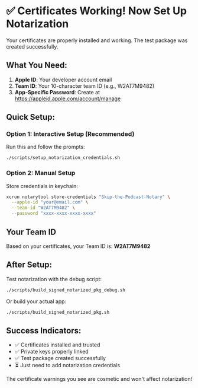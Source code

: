 # ✅ Certificates Working! Now Set Up Notarization

Your certificates are properly installed and working. The test package was created successfully.

## What You Need:

1. **Apple ID**: Your developer account email
2. **Team ID**: Your 10-character team ID (e.g., W2AT7M9482)
3. **App-Specific Password**: Create at https://appleid.apple.com/account/manage

## Quick Setup:

### Option 1: Interactive Setup (Recommended)
Run this and follow the prompts:
```bash
./scripts/setup_notarization_credentials.sh
```

### Option 2: Manual Setup
Store credentials in keychain:
```bash
xcrun notarytool store-credentials "Skip-the-Podcast-Notary" \
  --apple-id "your@email.com" \
  --team-id "W2AT7M9482" \
  --password "xxxx-xxxx-xxxx-xxxx"
```

## Your Team ID
Based on your certificates, your Team ID is: **W2AT7M9482**

## After Setup:

Test notarization with the debug script:
```bash
./scripts/build_signed_notarized_pkg_debug.sh
```

Or build your actual app:
```bash
./scripts/build_signed_notarized_pkg.sh
```

## Success Indicators:
- ✅ Certificates installed and trusted
- ✅ Private keys properly linked
- ✅ Test package created successfully
- ⏳ Just need to add notarization credentials

The certificate warnings you see are cosmetic and won't affect notarization!
